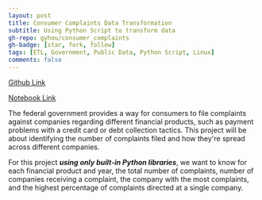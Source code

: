 ```yaml
---
layout: post
title: Consumer Complaints Data Transformation
subtitle: Using Python Script to transform data
gh-repo: gyhou/consumer_complaints
gh-badge: [star, fork, follow]
tags: [ETL, Government, Public Data, Python Script, Linux]
comments: false
---
```

[Github Link](https://github.com/gyhou/consumer_complaints)

[Notebook Link](https://github.com/gyhou/consumer_complaints/blob/master/Consumer_Complaints_Project.ipynb)

The federal government provides a way for consumers to file complaints against companies regarding different financial products, such as payment problems with a credit card or debt collection tactics. This project will be about identifying the number of complaints filed and how they're spread across different companies. 

For this project ***using only built-in Python libraries***, we want to know for each financial product and year, the total number of complaints, number of companies receiving a complaint, the company with the most complaints, and the highest percentage of complaints directed at a single company.
